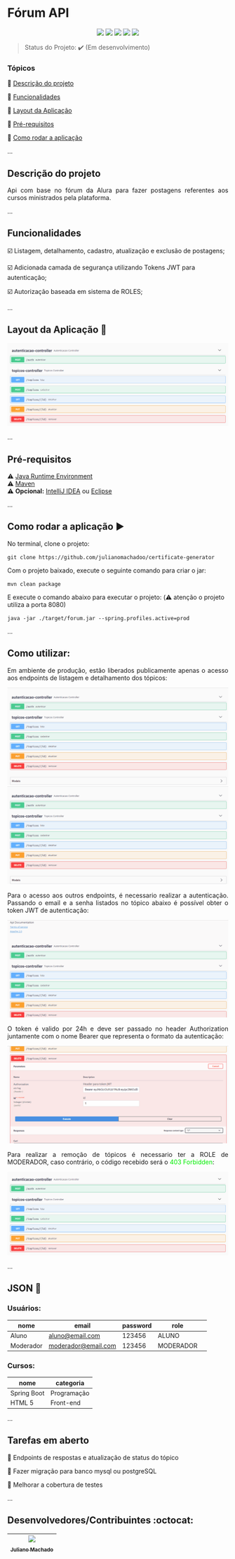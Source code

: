 <h1>Fórum API</h1> 

<p align="center">
  <img src="https://img.shields.io/static/v1?label=Spring%20Boot&message=framework&color=blue&style=for-the-badge&logo=REACT"/>
  <img src="https://img.shields.io/static/v1?label=Java&message=language&color=blue&style=for-the-badge&logo=netlify"/>
  <img src="https://img.shields.io/static/v1?label=H2&message=Database&color=blue&style=for-the-badge&logo=netlify"/>
  <img src="https://img.shields.io/static/v1?label=Maven&message=build&color=blue&style=for-the-badge&logo=netlify"/>
  <img src="http://img.shields.io/static/v1?label=STATUS&message=EM%20DESENVOLVIMENTO&color=RED&style=for-the-badge"/>
  </p>

> Status do Projeto: :heavy_check_mark: (Em desenvolvimento)

### Tópicos

:small_blue_diamond: [Descrição do projeto](#descrição-do-projeto)

:small_blue_diamond: [Funcionalidades](#funcionalidades)

:small_blue_diamond: [Layout da Aplicação](#layout-da-aplicação-dash)

:small_blue_diamond: [Pré-requisitos](#pré-requisitos)

:small_blue_diamond: [Como rodar a aplicação](#como-rodar-a-aplicação-arrow_forward)

...

## Descrição do projeto

<p align="justify">
  Api com base no fórum da Alura para fazer postagens referentes aos cursos ministrados pela plataforma. 
</p>

...

## Funcionalidades

:ballot_box_with_check: Listagem, detalhamento, cadastro, atualização e exclusão de postagens;

:ballot_box_with_check: Adicionada camada de segurança utilizando Tokens JWT para autenticação;

:ballot_box_with_check: Autorização baseada em sistema de ROLES;

...

## Layout da Aplicação :dash:

![](https://raw.githubusercontent.com/julianomachadoo/forum/main/img/endpoints.png)

...

## Pré-requisitos

:warning: [Java Runtime Environment](https://www.java.com/pt-BR/download/) <br>
:warning: [Maven](https://maven.apache.org/download.cgi) <br>
:warning: <b>Opcional:</b> [IntelliJ IDEA](https://www.jetbrains.com/idea/download/#section=windows)
ou [Eclipse](https://www.eclipse.org/downloads/)

...

## Como rodar a aplicação :arrow_forward:

No terminal, clone o projeto:

```
git clone https://github.com/julianomachadoo/certificate-generator
```

Com o projeto baixado, execute o seguinte comando para criar o jar:

```
mvn clean package
```

E execute o comando abaixo para executar o projeto: (:warning: atenção o projeto utiliza a porta 8080)

```
java -jar ./target/forum.jar --spring.profiles.active=prod
```

...

## Como utilizar:

<p align="justify">
Em ambiente de produção, estão liberados publicamente apenas o acesso aos endpoints de listagem e detalhamento dos tópicos:
</p>

![](https://github.com/julianomachadoo/forum/blob/main/img/getTopicos.gif?raw=true)
![](https://github.com/julianomachadoo/forum/blob/main/img/getTopicosById.gif?raw=true)

<p align="justify">
Para o acesso aos outros endpoints, é necessario realizar a autenticação. Passando o email e a senha listados no tópico 
abaixo é possível obter o token JWT de autenticação: </p>

![](https://github.com/julianomachadoo/forum/blob/main/img/autenticandoAluno.gif?raw=true)

<p align="justify">
O token é valido por 24h e deve ser passado no header Authorization juntamente com o nome Bearer que representa o formato da autenticação:
</p>

![](https://github.com/julianomachadoo/forum/blob/main/img/deleteNaoAutorizado.gif?raw=true)

<p align="justify">
Para realizar a remoção de tópicos é necessario ter a ROLE de MODERADOR, caso contrário, o código recebido será o <font color=\"green\">403 Forbidden</font>:  
</p>

[//]: # (deleteNaoAutorizado)
![](https://raw.githubusercontent.com/julianomachadoo/forum/main/img/endpoints.png)

...

## JSON :floppy_disk:

### Usuários:

| nome      | email               | password | role      ||
|-----------|---------------------|----------|-----------|-------- |
| Aluno     | aluno@email.com     | 123456   | ALUNO     |
| Moderador | moderador@email.com | 123456   | MODERADOR |

### Cursos:


| nome      | categoria            |
|-----------|---------------------|
| Spring Boot     | Programação     |
| HTML 5 | Front-end |

...


## Tarefas em aberto


:memo: Endpoints de respostas e atualização de status do tópico

:memo: Fazer migração para banco mysql ou postgreSQL

:memo: Melhorar a cobertura de testes

...

## Desenvolvedores/Contribuintes :octocat:



| [<img src="https://avatars.githubusercontent.com/u/102674195?v=4" width=115><br><sub>Juliano Machado</sub>](https://github.com/julianomachadoo) |
|:-----------------------------------------------------------------------------------------------------------------------------------------------:|

